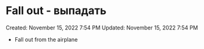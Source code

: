 # Fall out - выпадать

Created: November 15, 2022 7:54 PM
Updated: November 15, 2022 7:54 PM

- Fall out from the airplane